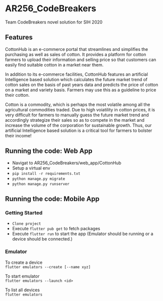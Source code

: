 # AR256_CodeBreakers
Team CodeBreakers novel solution for SIH 2020

## Features

CottonHub is an e-commerce portal that streamlines and simplifies the purchasing as well as sales of cotton.  It provides a platform for cotton farmers to upload their information and selling price so that customers can easily find suitable cotton in a market near them.

In addition to its e-commerce facilities, CottonHub features an artificial Intelligence based solution which calculates the future market trend of cotton sales on the basis of past years data and predicts the price of cotton on a market and variety basis. Farmers may use this as a guideline to price their cotton. 

Cotton is a commodity, which is perhaps the most volatile among all the agricultural commodities traded. Due to high voiatility in cotton prices, it is very difficult for farmers to manually guess the future market trend and accordingly strategize their sales so as to compete in the market and increase the volume of the corporation for sustainable growth. Thus, our artificial Intelligence based solution is a critical tool for farmers to bolster their income!

## Running the code: Web App
- Navigat to AR256_CodeBreakers/web_app/CottonHub
- Setup a virtual env
- `pip install -r requirements.txt`
- `python manage.py migrate`
- `python manage.py runserver`

## Running the code: Mobile App
### Getting Started 

- `Clone project`
- Execute `flutter pub get` to fetch packages
- Execute `flutter run` to start the app (Emulator should be running or a device should be connected.)

### Emulator
To create a device <br>
`flutter emulators --create [--name xyz]`

To start emulator <br>
`flutter emulators --launch <id>`

To list all devices <br>
`flutter emulators`

